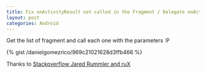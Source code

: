 ```yaml
---
title: Fix onActivityResult not called in the Fragment / Delegate onActivityResult to each Fragment
layout: post
categories: Android
---
```


Get the list of fragment and call each one with the parameters :P

{% gist /danielgomezrico/969c21021628d3ffb466 %}

Thanks to [Stackoverflow Jared Rummler and ruX](http://stackoverflow.com/a/22685084/273119)